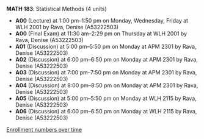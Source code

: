 **MATH 183**: Statistical Methods (4 units)

- **A00** (Lecture) at 1:00 pm–1:50 pm on Monday, Wednesday, Friday at WLH 2001 by Rava, Denise (A53222503)
- **A00** (Final Exam) at 11:30 am–2:29 pm on Thursday at WLH 2001 by Rava, Denise (A53222503)
- **A01** (Discussion) at 5:00 pm–5:50 pm on Monday at APM 2301 by Rava, Denise (A53222503)
- **A02** (Discussion) at 6:00 pm–6:50 pm on Monday at APM 2301 by Rava, Denise (A53222503)
- **A03** (Discussion) at 7:00 pm–7:50 pm on Monday at APM 2301 by Rava, Denise (A53222503)
- **A04** (Discussion) at 8:00 pm–8:50 pm on Monday at APM 2301 by Rava, Denise (A53222503)
- **A05** (Discussion) at 5:00 pm–5:50 pm on Monday at WLH 2115 by Rava, Denise (A53222503)
- **A06** (Discussion) at 6:00 pm–6:50 pm on Monday at WLH 2115 by Rava, Denise (A53222503)

[Enrollment numbers over time](./MATH183.tsv)

